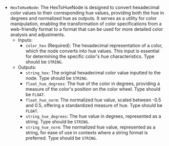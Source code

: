 - `HexToHueNode`: The HexToHueNode is designed to convert hexadecimal color values to their corresponding hue values, providing both the hue in degrees and normalized hue as outputs. It serves as a utility for color manipulation, enabling the transformation of color specifications from a web-friendly format to a format that can be used for more detailed color analysis and adjustments.
    - Inputs:
        - `color_hex` (Required): The hexadecimal representation of a color, which the node converts into hue values. This input is essential for determining the specific color's hue characteristics. Type should be `STRING`.
    - Outputs:
        - `string_hex`: The original hexadecimal color value inputted to the node. Type should be `STRING`.
        - `float_hue_degrees`: The hue of the color in degrees, providing a measure of the color's position on the color wheel. Type should be `FLOAT`.
        - `float_hue_norm`: The normalized hue value, scaled between -0.5 and 0.5, offering a standardized measure of hue. Type should be `FLOAT`.
        - `string_hue_degrees`: The hue value in degrees, represented as a string. Type should be `STRING`.
        - `string_hue_norm`: The normalized hue value, represented as a string, for ease of use in contexts where a string format is preferred. Type should be `STRING`.
